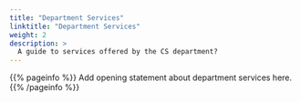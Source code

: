 ```yaml
---
title: "Department Services"
linktitle: "Department Services"
weight: 2
description: >
  A guide to services offered by the CS department? 
---
```


{{% pageinfo %}}
Add opening statement about department services here.
{{% /pageinfo %}}



